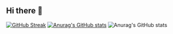 ## Hi there 👋

<!--
**cxdemxn/cxdemxn** is a ✨ _special_ ✨ repository because its `README.md` (this file) appears on your GitHub profile.

Here are some ideas to get you started:

- 🔭 .tired of workin on myself, so i'll be unapologetically insane
- 🌱 I’m currently learning the way of the water
- 👯 I’m looking to collaborate on anything



-->


[![GitHub Streak](https://streak-stats.demolab.com?user=cxdemxn&theme=transparent&hide_border=true&border_radius=50&exclude_days=Sun)](https://git.io/streak-stats)
[![Anurag's GitHub stats](https://github-readme-stats.vercel.app/api?username=cxdemxn)](https://github.com/anuraghazra/github-readme-stats)
![Anurag's GitHub stats](https://github-readme-stats.vercel.app/api?username=cxdemxn&theme=dark&show_icons=true)
